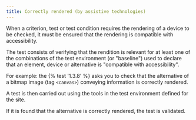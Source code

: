 ```yaml
---
title: Correctly rendered (by assistive technologies)
---
```


When a criterion, test or test condition requires the rendering of a device to be checked, it must be ensured that the rendering is compatible with accessibility.

The test consists of verifying that the rendition is relevant for at least one of the combinations of the test environment (or "baseline") used to declare that an element, device or alternative is "compatible with accessibility".

For example: the {% test '1.3.8' %} asks you to check that the alternative of a bitmap image (tag `<canvas>`) conveying information is correctly rendered.

A test is then carried out using the tools in the test environment defined for the site.

If it is found that the alternative is correctly rendered, the test is validated.
